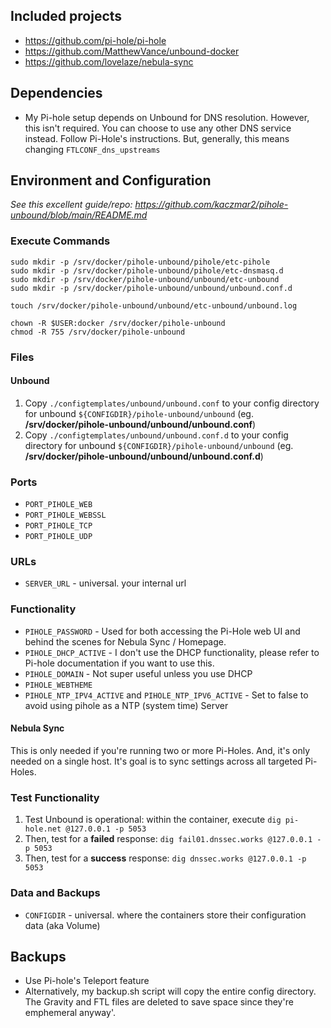 ## Included projects

- https://github.com/pi-hole/pi-hole
- https://github.com/MatthewVance/unbound-docker
- https://github.com/lovelaze/nebula-sync

## Dependencies

- My Pi-hole setup depends on Unbound for DNS resolution. However, this isn't required. You can choose to use any other DNS service instead. Follow Pi-Hole's instructions. But, generally, this means changing `FTLCONF_dns_upstreams`


## Environment and Configuration
*See this excellent guide/repo: https://github.com/kaczmar2/pihole-unbound/blob/main/README.md*

### Execute Commands

```shell
sudo mkdir -p /srv/docker/pihole-unbound/pihole/etc-pihole
sudo mkdir -p /srv/docker/pihole-unbound/pihole/etc-dnsmasq.d
sudo mkdir -p /srv/docker/pihole-unbound/unbound/etc-unbound
sudo mkdir -p /srv/docker/pihole-unbound/unbound/unbound.conf.d

touch /srv/docker/pihole-unbound/unbound/etc-unbound/unbound.log

chown -R $USER:docker /srv/docker/pihole-unbound
chmod -R 755 /srv/docker/pihole-unbound
```

### Files
#### Unbound
1. Copy `./configtemplates/unbound/unbound.conf` to your config directory for unbound `${CONFIGDIR}/pihole-unbound/unbound` (eg. **/srv/docker/pihole-unbound/unbound/unbound.conf**)
1. Copy `./configtemplates/unbound/unbound.conf.d` to your config directory for unbound `${CONFIGDIR}/pihole-unbound/unbound` (eg. **/srv/docker/pihole-unbound/unbound/unbound.conf.d**)



### Ports
- `PORT_PIHOLE_WEB`
- `PORT_PIHOLE_WEBSSL`
- `PORT_PIHOLE_TCP`
- `PORT_PIHOLE_UDP`


### URLs
- `SERVER_URL` - universal. your internal url

### Functionality

- `PIHOLE_PASSWORD` - Used for both accessing the Pi-Hole web UI and behind the scenes for Nebula Sync / Homepage.
- `PIHOLE_DHCP_ACTIVE` - I don't use the DHCP functionality, please refer to Pi-hole documentation if you want to use this.
- `PIHOLE_DOMAIN` - Not super useful unless you use DHCP
- `PIHOLE_WEBTHEME`
- `PIHOLE_NTP_IPV4_ACTIVE` and `PIHOLE_NTP_IPV6_ACTIVE` - Set to false to avoid using pihole as a NTP (system time) Server

#### Nebula Sync
This is only needed if you're running two or more Pi-Holes. And, it's only needed on a single host. It's goal is to sync settings across all targeted Pi-Holes.

### Test Functionality
1. Test Unbound is operational: within the container, execute `dig pi-hole.net @127.0.0.1 -p 5053`
1. Then, test for a **failed** response: `dig fail01.dnssec.works @127.0.0.1 -p 5053`
1. Then, test for a **success** response: `dig dnssec.works @127.0.0.1 -p 5053`

### Data and Backups
- `CONFIGDIR` - universal. where the containers store their configuration data (aka Volume)

## Backups
- Use Pi-hole's Teleport feature
- Alternatively, my backup.sh script will copy the entire config directory. The Gravity and FTL files are deleted to save space since they're emphemeral anyway'.